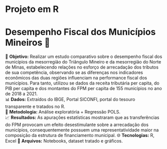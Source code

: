 # Projeto em R
# Desempenho Fiscal dos Municípios Mineiros 🔺
🎯  **Objetivo:** Realizar um estudo comparativo sobre o desempenho fiscal dos municípios da mesorregião do Triângulo Mineiro e da mesorregião do Norte de Minas, estabelecendo relações no esforço de arrecadação dos tributos de sua competência, observando se as diferenças nos indicadores econômicos das duas regiões influenciam na performance fiscal dos municípios. Para tanto, utilizou se dados da receita tributária per capita, do PIB per capita e dos montantes do FPM per capita de 155 municípios no ano de 2018 a 2021.  
📊 **Dados:** Extraídos do IBGE, Portal SICONFI, portal do tesouro transparente e tratados no R.  
🔹 **Metodologia:** Análise exploratória + Regressão POLS.  
📈 **Resultados:** As apurações estatísticas mostraram que as transferências do FPM provocam um efeito desestimulante sobre a arrecadação dos municípios, consequentemente possuem uma representatividade maior na composição da estrutura de financiamento municipal.
🌐 **Tecnologias:** R, Excel 
📂 **Arquivos:** Notebooks, dataset tratado e gráficos.  
